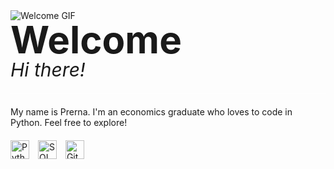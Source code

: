 <!DOCTYPE html>
<html lang="en">
<head>
    <meta charset="UTF-8">
    <meta name="viewport" content="width=device-width, initial-scale=1.0">
    <style>
        <body> {
            font-family: Arial, sans-serif;
            background-image: url('https://images.pond5.com/space-cartoon-animated-background-footage-075133825_iconl.jpeg');
            background-size: cover;
            background-position: center;
            color: #fff;
            padding: 20px;
        }
        h1 {
            margin: 0;
            font-size: 60px; /* Larger horizontal size */
            line-height: 1; /* Ensure no additional vertical space */
        }
        em {
            font-size: 30px; /* Smaller vertical size */
        }
        hr {
            border: 0;
            height: 1px;
            background: #fff;
            margin: 20px 0;
        }
        .languages {
            margin-top: 20px;
        }
        .languages img {
            width: 30px;
            margin-right: 10px;
        }
        </body>
    </style>
</head>
<body>
    <img src="gif-url.gif" alt="Welcome GIF">
    <h1>Welcome</h1>
    <em>Hi there!</em>
    <hr>
    <p>My name is Prerna. I'm an economics graduate who loves to code in Python. Feel free to explore!</p>
    <div class="languages">
        <img src="python-logo.png" alt="Python">
        <img src="sql-logo.png" alt="SQL">
        <img src="github-logo.png" alt="GitHub">
    </div>
</body>
</html>


